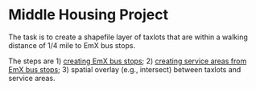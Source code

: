 # Middle Housing Project

The task is to create a shapefile layer of taxlots that are within a walking distance of 1/4 mile to EmX bus stops.

The steps are 1) [creating EmX bus stops](https://github.com/dongmeic/LCOG_support/blob/main/EUG/Create_EmX_stops.ipynb); 2) [creating service areas from EmX bus stops](https://github.com/dongmeic/LCOG_support/blob/main/EUG/ServiceAreaAnalysis.py); 3) spatial overlay (e.g., intersect) between taxlots and service areas.
